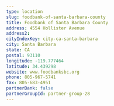 ```yaml
---
type: location
slug: foodbank-of-santa-barbara-county
title: Foodbank of Santa Barbara County
address: 4554 Hollister Avenue
address2: 
cityIndexKey: city-ca-santa-barbara
city: Santa Barbara
state: CA
postal: 93110
longitude: -119.777464
latitude: 34.439298
website: www.foodbanksbc.org
phone: 805-967-5741
fax: 805-683-4951
partnerBank: false
partnerGroupId: partner-group-28
---
```


